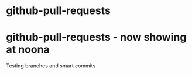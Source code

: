 # github-pull-requests
# github-pull-requests - now showing at noona
Testing branches and smart commits
